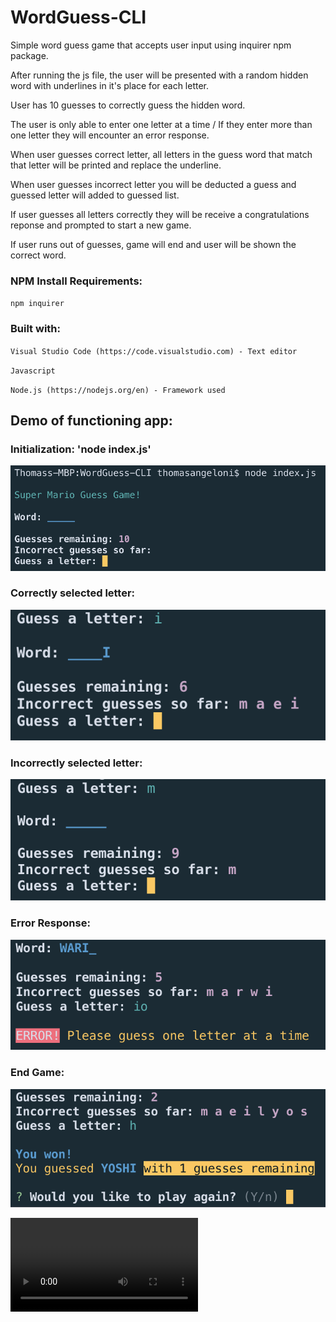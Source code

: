 # WordGuess-CLI

Simple word guess game that accepts user input using inquirer npm package.

After running the js file, the user will be presented with a random hidden word with underlines in it's place for each letter.

User has 10 guesses to correctly guess the hidden word.

The user is only able to enter one letter at a time / If they enter more than one letter they will encounter an error response.

When user guesses correct letter, all letters in the guess word that match that letter will be printed and replace the underline.

When user guesses incorrect letter you will be deducted a guess and guessed letter will added to guessed list.

If user guesses all letters correctly they will be receive a congratulations reponse and prompted to start a new game.

If user runs out of guesses, game will end and user will be shown the correct word.

### NPM Install Requirements:

`npm inquirer`

### Built with:

`Visual Studio Code (https://code.visualstudio.com) - Text editor`

`Javascript`

`Node.js (https://nodejs.org/en) - Framework used`

## Demo of functioning app:

### Initialization: 'node index.js'

![initialize](https://github.com/TJANGEL/WordGuess-CLI/blob/master/assets/images/initialize_game_screenshot.png)

### Correctly selected letter:

![correct](https://github.com/TJANGEL/WordGuess-CLI/blob/master/assets/images/correct_guess_screenshot.png)

### Incorrectly selected letter:

![incorrect](https://github.com/TJANGEL/WordGuess-CLI/blob/master/assets/images/incorrect_guess_screenshot.png)

### Error Response:

![error response](https://github.com/TJANGEL/WordGuess-CLI/blob/master/assets/images/error_message_screenshot.png)

### End Game:

![End Game](https://github.com/TJANGEL/WordGuess-CLI/blob/master/assets/images/endgame_screenshot.png)

![Full Video Demo](https://github.com/TJANGEL/WordGuess-CLI/blob/master/assets/Word-Guess-CLI-demo.mov)

